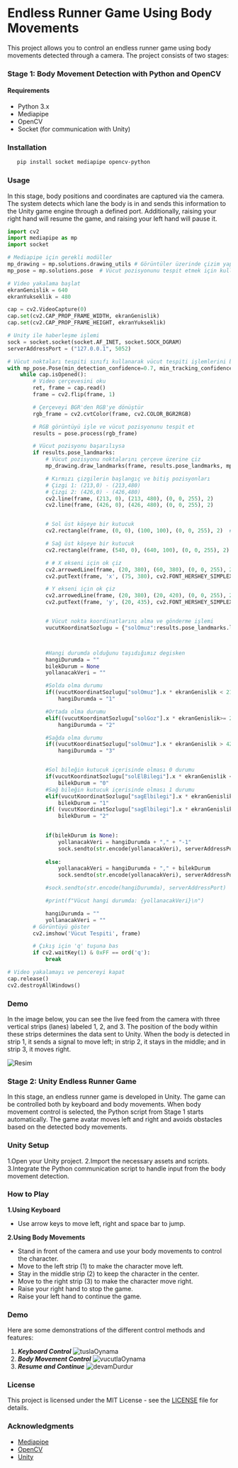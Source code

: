 # **Endless Runner Game Using Body Movements**
This project allows you to control an endless runner game using body movements detected through a camera. The project consists of two stages:

### **Stage 1: Body Movement Detection with Python and OpenCV**
#### Requirements
- Python 3.x
- Mediapipe
- OpenCV
- Socket (for communication with Unity)

### **Installation**

```bash
   pip install socket mediapipe opencv-python 
```

### **Usage**
In this stage, body positions and coordinates are captured via the camera. The system detects which lane the body is in and sends this information to the Unity game engine through a defined port. Additionally, raising your right hand will resume the game, and raising your left hand will pause it.

```python
import cv2
import mediapipe as mp
import socket

# Mediapipe için gerekli modüller 
mp_drawing = mp.solutions.drawing_utils # Görüntüler üzerinde çizim yapmayı sağlayan modül. (Çizim için kullanılır)
mp_pose = mp.solutions.pose  # Vücut pozisyonunu tespit etmek için kullanılan modül.

# Video yakalama başlat
ekranGenislik = 640
ekranYukseklik = 480

cap = cv2.VideoCapture(0)
cap.set(cv2.CAP_PROP_FRAME_WIDTH, ekranGenislik)
cap.set(cv2.CAP_PROP_FRAME_HEIGHT, ekranYukseklik)

# Unity ile haberleşme işlemi
sock = socket.socket(socket.AF_INET, socket.SOCK_DGRAM)
serverAddressPort = ("127.0.0.1", 5052)

# Vücut noktaları tespiti sınıfı kullanarak vücut tespiti işlemlerini başlatıyoruz.
with mp_pose.Pose(min_detection_confidence=0.7, min_tracking_confidence=0.4) as pose:
    while cap.isOpened():
        # Video çerçevesini oku
        ret, frame = cap.read()
        frame = cv2.flip(frame, 1)

        # Çerçeveyi BGR'den RGB'ye dönüştür
        rgb_frame = cv2.cvtColor(frame, cv2.COLOR_BGR2RGB)

        # RGB görüntüyü işle ve vücut pozisyonunu tespit et
        results = pose.process(rgb_frame)

        # Vücut pozisyonu başarılıysa
        if results.pose_landmarks:
            # Vücut pozisyonu noktalarını çerçeve üzerine çiz
            mp_drawing.draw_landmarks(frame, results.pose_landmarks, mp_pose.POSE_CONNECTIONS)

            # Kırmızı çizgilerin başlangıç ve bitiş pozisyonları
            # Çizgi 1: (213,0) - (213,480)
            # Çizgi 2: (426,0) - (426,480)
            cv2.line(frame, (213, 0), (213, 480), (0, 0, 255), 2)
            cv2.line(frame, (426, 0), (426, 480), (0, 0, 255), 2)


            # Sol üst köşeye bir kutucuk
            cv2.rectangle(frame, (0, 0), (100, 100), (0, 0, 255), 2)  # Sol üst köşe (0, 0), sağ alt köşe (100, 100), kalınlık 2, kırmızı renkte kutucuk

            # Sağ üst köşeye bir kutucuk
            cv2.rectangle(frame, (540, 0), (640, 100), (0, 0, 255), 2) # Sol üst köşe (540, 0), sağ alt köşe (640, 100), kalınlık 2, kırmızı renkte kutucuk

            # # X ekseni için ok çiz
            cv2.arrowedLine(frame, (20, 380), (60, 380), (0, 0, 255), 2)
            cv2.putText(frame, 'x', (75, 380), cv2.FONT_HERSHEY_SIMPLEX, 0.5, (0, 0, 255), 1, cv2.LINE_AA)

            # Y ekseni için ok çiz
            cv2.arrowedLine(frame, (20, 380), (20, 420), (0, 0, 255), 2)
            cv2.putText(frame, 'y', (20, 435), cv2.FONT_HERSHEY_SIMPLEX, 0.5, (0, 0, 255), 1, cv2.LINE_AA)


            # Vücut nokta koordinatlarını alma ve gönderme işlemi
            vucutKoordinatSozlugu = {"solOmuz":results.pose_landmarks.landmark[12], "sagOmuz":results.pose_landmarks.landmark[11], "solKalca":results.pose_landmarks.landmark[24], "sagKalca":results.pose_landmarks.landmark[23], "solGoz":results.pose_landmarks.landmark[8], "sagGoz":results.pose_landmarks.landmark[7], "burun":results.pose_landmarks.landmark[0], "solElBilegi":results.pose_landmarks.landmark[16], "sagElbilegi":results.pose_landmarks.landmark[15]}



            #Hangi durumda olduğunu taşıdığımız degisken
            hangiDurumda = ""
            bilekDurum = None
            yollanacakVeri = ""

            #Solda olma durumu
            if((vucutKoordinatSozlugu["solOmuz"].x * ekranGenislik < 213 and vucutKoordinatSozlugu["sagOmuz"].x * ekranGenislik <213) or (vucutKoordinatSozlugu["sagOmuz"].x * ekranGenislik < 213) or (vucutKoordinatSozlugu["sagGoz"].x * ekranGenislik < 213)):
                hangiDurumda = "1"

            #Ortada olma durumu
            elif((vucutKoordinatSozlugu["solGoz"].x * ekranGenislik>= 213 and vucutKoordinatSozlugu["burun"].x  * ekranGenislik >= 213 and vucutKoordinatSozlugu["sagGoz"].x * ekranGenislik >= 213) or (vucutKoordinatSozlugu["solGoz"].x * ekranGenislik <= 426 and vucutKoordinatSozlugu["burun"].x * ekranGenislik <= 426 and vucutKoordinatSozlugu["sagGoz"].x * ekranGenislik <= 426)):
                hangiDurumda = "2"

            #Sağda olma durumu 
            if((vucutKoordinatSozlugu["solOmuz"].x * ekranGenislik > 426 and vucutKoordinatSozlugu["sagOmuz"].x * ekranGenislik > 426) or (vucutKoordinatSozlugu["solOmuz"].x * ekranGenislik > 426) or (vucutKoordinatSozlugu["solGoz"].x * ekranGenislik > 426)):
                hangiDurumda = "3"


            #Sol bileğin kutucuk içerisinde olması 0 durumu
            if(vucutKoordinatSozlugu["solElBilegi"].x * ekranGenislik < 100 and vucutKoordinatSozlugu["solElBilegi"].y * ekranYukseklik < 100):
                bilekDurum = "0"
            #Sağ bileğin kutucuk içerisinde olması 1 durumu
            elif(vucutKoordinatSozlugu["sagElbilegi"].x * ekranGenislik > 540 and vucutKoordinatSozlugu["sagElbilegi"].y * ekranYukseklik < 100):
                bilekDurum = "1"
            if( (vucutKoordinatSozlugu["sagElbilegi"].x * ekranGenislik > 540 and vucutKoordinatSozlugu["sagElbilegi"].y * ekranYukseklik < 100) and (vucutKoordinatSozlugu["solElBilegi"].x * ekranGenislik < 100 and vucutKoordinatSozlugu["solElBilegi"].y * ekranYukseklik < 100) ):
                bilekDurum = "2"

            
            if(bilekDurum is None):
                yollanacakVeri = hangiDurumda + "," + "-1"
                sock.sendto(str.encode(yollanacakVeri), serverAddressPort)
            
            else:
                yollanacakVeri = hangiDurumda + "," + bilekDurum
                sock.sendto(str.encode(yollanacakVeri), serverAddressPort)

            #sock.sendto(str.encode(hangiDurumda), serverAddressPort)

            #print(f"Vücut hangi durumda: {yollanacakVeri}\n")

            hangiDurumda = ""
            yollanacakVeri = ""
        # Görüntüyü göster
        cv2.imshow('Vücut Tespiti', frame)

        # Çıkış için 'q' tuşuna bas
        if cv2.waitKey(1) & 0xFF == ord('q'):
            break

# Video yakalamayı ve pencereyi kapat
cap.release()
cv2.destroyAllWindows()
```

### **Demo**
In the image below, you can see the live feed from the camera with three vertical strips (lanes) labeled 1, 2, and 3. The position of the body within these strips determines the data sent to Unity. When the body is detected in strip 1, it sends a signal to move left; in strip 2, it stays in the middle; and in strip 3, it moves right.

![Resim](Assets/READMEgif/hareketYakalamma.png)

### **Stage 2: Unity Endless Runner Game**

In this stage, an endless runner game is developed in Unity. The game can be controlled both by keyboard and body movements. When body movement control is selected, the Python script from Stage 1 starts automatically. The game avatar moves left and right and avoids obstacles based on the detected body movements.

### **Unity Setup**
1.Open your Unity project.
2.Import the necessary assets and scripts.
3.Integrate the Python communication script to handle input from the body movement detection.

### **How to Play**
**1.Using Keyboard**
- Use arrow keys to move left, right and space bar to jump.

**2.Using Body Movements**
- Stand in front of the camera and use your body movements to control the character.
- Move to the left strip (1) to make the character move left.
- Stay in the middle strip (2) to keep the character in the center.
- Move to the right strip (3) to make the character move right.
- Raise your right hand to stop the game.
- Raise your left hand to continue the game.

### Demo
Here are some demonstrations of the different control methods and features:

1. ***Keyboard Control***
    ![tuslaOynama](Assets/READMEgif/tuslaOynama.gif)
2. ***Body Movement Control***
    ![vucutlaOynama](Assets/READMEgif/vucutHareket.gif)
3. ***Resume and Continue***
    ![devamDurdur](Assets/READMEgif/resumeContinue.gif)


### **License**
This project is licensed under the MIT License - see the [LICENSE](https://opensource.org/license/mit) file for details.

### **Acknowledgments**
- [Mediapipe](https://ai.google.dev/edge/mediapipe/solutions/guide)
- [OpenCV](https://opencv.org/)
- [Unity](https://unity.com/)
